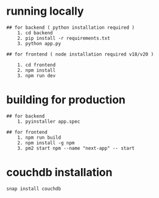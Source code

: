 # running locally

    ## for backend ( python installation required )
        1. cd backend
        2. pip install -r requirements.txt
        3. python app.py
    
    ## for frontend ( node installation required v18/v20 )
    
        1. cd frontend
        2. npm install
        3. npm run dev


# building for production

    ## for backend
        1. pyinstaller app.spec
    
    ## for frontend
        1. npm run build
        2. npm install -g npm
        3. pm2 start npm --name "next-app" -- start


# couchdb installation
    
    snap install couchdb